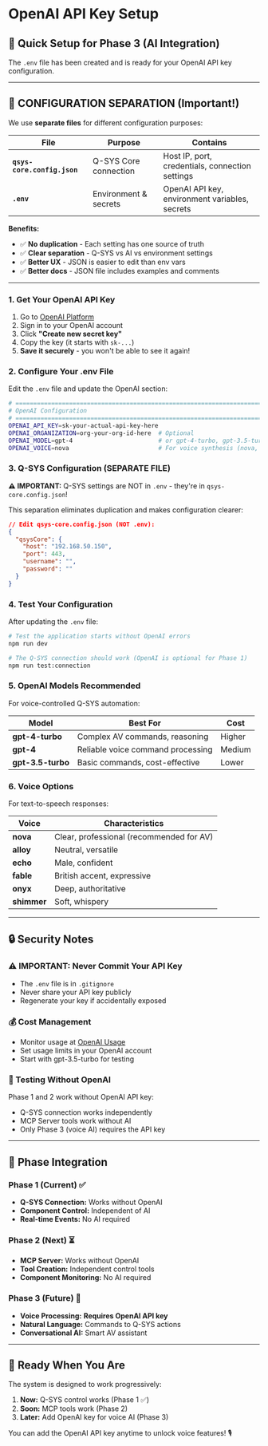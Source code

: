 # OpenAI API Key Setup

## 🚀 **Quick Setup for Phase 3 (AI Integration)**

The `.env` file has been created and is ready for your OpenAI API key configuration.

---

## 📁 **CONFIGURATION SEPARATION (Important!)**

We use **separate files** for different configuration purposes:

| File                        | Purpose               | Contains                                        |
| --------------------------- | --------------------- | ----------------------------------------------- |
| **`qsys-core.config.json`** | Q-SYS Core connection | Host IP, port, credentials, connection settings |
| **`.env`**                  | Environment & secrets | OpenAI API key, environment variables, secrets  |

**Benefits:**

- ✅ **No duplication** - Each setting has one source of truth
- ✅ **Clear separation** - Q-SYS vs AI vs environment settings
- ✅ **Better UX** - JSON is easier to edit than env vars
- ✅ **Better docs** - JSON file includes examples and comments

---

### **1. Get Your OpenAI API Key**

1. Go to [OpenAI Platform](https://platform.openai.com/api-keys)
2. Sign in to your OpenAI account
3. Click **"Create new secret key"**
4. Copy the key (it starts with `sk-...`)
5. **Save it securely** - you won't be able to see it again!

### **2. Configure Your .env File**

Edit the `.env` file and update the OpenAI section:

```bash
# =============================================================================
# OpenAI Configuration
# =============================================================================
OPENAI_API_KEY=sk-your-actual-api-key-here
OPENAI_ORGANIZATION=org-your-org-id-here  # Optional
OPENAI_MODEL=gpt-4                        # or gpt-4-turbo, gpt-3.5-turbo
OPENAI_VOICE=nova                         # For voice synthesis (nova, alloy, echo, fable, onyx, shimmer)
```

### **3. Q-SYS Configuration (SEPARATE FILE)**

**⚠️ IMPORTANT:** Q-SYS settings are NOT in `.env` - they're in `qsys-core.config.json`!

This separation eliminates duplication and makes configuration clearer:

```json
// Edit qsys-core.config.json (NOT .env):
{
  "qsysCore": {
    "host": "192.168.50.150",
    "port": 443,
    "username": "",
    "password": ""
  }
}
```

### **4. Test Your Configuration**

After updating the `.env` file:

```bash
# Test the application starts without OpenAI errors
npm run dev

# The Q-SYS connection should work (OpenAI is optional for Phase 1)
npm run test:connection
```

### **5. OpenAI Models Recommended**

For voice-controlled Q-SYS automation:

| Model             | Best For                          | Cost   |
| ----------------- | --------------------------------- | ------ |
| **gpt-4-turbo**   | Complex AV commands, reasoning    | Higher |
| **gpt-4**         | Reliable voice command processing | Medium |
| **gpt-3.5-turbo** | Basic commands, cost-effective    | Lower  |

### **6. Voice Options**

For text-to-speech responses:

| Voice       | Characteristics                          |
| ----------- | ---------------------------------------- |
| **nova**    | Clear, professional (recommended for AV) |
| **alloy**   | Neutral, versatile                       |
| **echo**    | Male, confident                          |
| **fable**   | British accent, expressive               |
| **onyx**    | Deep, authoritative                      |
| **shimmer** | Soft, whispery                           |

---

## **🔒 Security Notes**

### **⚠️ IMPORTANT: Never Commit Your API Key**

- The `.env` file is in `.gitignore`
- Never share your API key publicly
- Regenerate your key if accidentally exposed

### **💰 Cost Management**

- Monitor usage at [OpenAI Usage](https://platform.openai.com/usage)
- Set usage limits in your OpenAI account
- Start with gpt-3.5-turbo for testing

### **🧪 Testing Without OpenAI**

Phase 1 and 2 work without OpenAI API key:

- Q-SYS connection works independently
- MCP Server tools work without AI
- Only Phase 3 (voice AI) requires the API key

---

## **🎯 Phase Integration**

### **Phase 1 (Current)** ✅

- **Q-SYS Connection:** Works without OpenAI
- **Component Control:** Independent of AI
- **Real-time Events:** No AI required

### **Phase 2 (Next)** ⏳

- **MCP Server:** Works without OpenAI
- **Tool Creation:** Independent control tools
- **Component Monitoring:** No AI required

### **Phase 3 (Future)** 🔮

- **Voice Processing:** **Requires OpenAI API key**
- **Natural Language:** Commands to Q-SYS actions
- **Conversational AI:** Smart AV assistant

---

## **🚀 Ready When You Are**

The system is designed to work progressively:

1. **Now:** Q-SYS control works (Phase 1 ✅)
2. **Soon:** MCP tools work (Phase 2)
3. **Later:** Add OpenAI key for voice AI (Phase 3)

You can add the OpenAI API key anytime to unlock voice features! 🎙️
